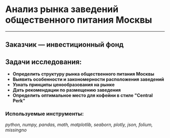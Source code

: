 # Анализ рынка заведений общественного питания Москвы
* ****
## Заказчик — инвестиционный фонд
## Задачи исследования:
* **Определить структуру рынка общественного питания Москвы**
* **Выявить особенности и закономерности расположения заведений**
* **Узнать принципы ценообразования на рынке**
* **Дать рекомендации по размещению заведения**
* **Определить оптимальное место для кофейни в стиле "Central Perk"**
### Используемые инструменты:
*python, numpy, pandas, math, matplotlib, seaborn, plotly, json, folium, missingno*
